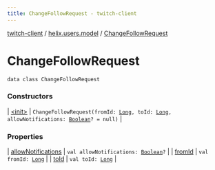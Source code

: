 ```yaml
---
title: ChangeFollowRequest - twitch-client
---
```


[twitch-client](../../index.html) / [helix.users.model](../index.html) / [ChangeFollowRequest](./index.html)

# ChangeFollowRequest

`data class ChangeFollowRequest`

### Constructors

| [&lt;init&gt;](-init-.html) | `ChangeFollowRequest(fromId: `[`Long`](https://kotlinlang.org/api/latest/jvm/stdlib/kotlin/-long/index.html)`, toId: `[`Long`](https://kotlinlang.org/api/latest/jvm/stdlib/kotlin/-long/index.html)`, allowNotifications: `[`Boolean`](https://kotlinlang.org/api/latest/jvm/stdlib/kotlin/-boolean/index.html)`? = null)` |

### Properties

| [allowNotifications](allow-notifications.html) | `val allowNotifications: `[`Boolean`](https://kotlinlang.org/api/latest/jvm/stdlib/kotlin/-boolean/index.html)`?` |
| [fromId](from-id.html) | `val fromId: `[`Long`](https://kotlinlang.org/api/latest/jvm/stdlib/kotlin/-long/index.html) |
| [toId](to-id.html) | `val toId: `[`Long`](https://kotlinlang.org/api/latest/jvm/stdlib/kotlin/-long/index.html) |

